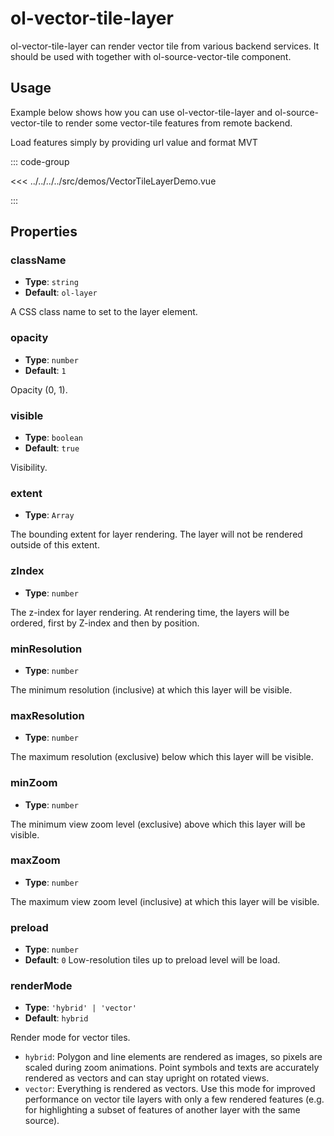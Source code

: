# ol-vector-tile-layer

ol-vector-tile-layer can render vector tile from various backend services. It should be used with together with ol-source-vector-tile component.

<script setup>
import VectorTileLayerDemo from "@demos/VectorTileLayerDemo.vue"
import FeatureSelectDemo from "@demos/FeatureSelectDemo.vue"
</script>
<ClientOnly>
<VectorTileLayerDemo />
</ClientOnly>
<ClientOnly>
<FeatureSelectDemo />
</ClientOnly>


## Usage

Example below shows how you can use ol-vector-tile-layer and ol-source-vector-tile to render some vector-tile features from remote backend.

Load features simply by providing url value and format MVT

::: code-group

<<< ../../../../src/demos/VectorTileLayerDemo.vue

:::

## Properties

### className

- **Type**: `string`
- **Default**: `ol-layer`

A CSS class name to set to the layer element.

### opacity

- **Type**: `number `
- **Default**: `1`

Opacity (0, 1).

### visible

- **Type**: `boolean`
- **Default**: `true`

Visibility.

### extent

- **Type**: `Array`

The bounding extent for layer rendering. The layer will not be rendered outside of this extent.

### zIndex

- **Type**: `number`

The z-index for layer rendering. At rendering time, the layers will be ordered, first by Z-index and then by position.

### minResolution

- **Type**: `number`

The minimum resolution (inclusive) at which this layer will be visible.

### maxResolution

- **Type**: `number`

The maximum resolution (exclusive) below which this layer will be visible.

### minZoom

- **Type**: `number`

The minimum view zoom level (exclusive) above which this layer will be visible.

### maxZoom

- **Type**: `number`

The maximum view zoom level (inclusive) at which this layer will be visible.

### preload

- **Type**: `number`
- **Default**: `0`
  Low-resolution tiles up to preload level will be load.

### renderMode

- **Type**: `'hybrid' | 'vector'`
- **Default**: `hybrid`

Render mode for vector tiles.

- `hybrid`: Polygon and line elements are rendered as images, so pixels are scaled during zoom animations. Point symbols and texts are accurately rendered as vectors and can stay upright on rotated views.
- `vector`: Everything is rendered as vectors. Use this mode for improved performance on vector tile layers with only a few rendered features (e.g. for highlighting a subset of features of another layer with the same source).
